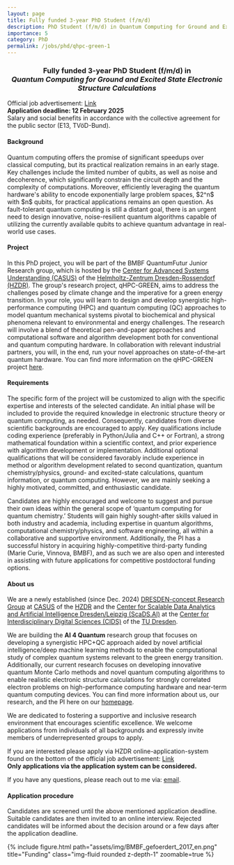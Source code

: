 ```yaml
---
layout: page
title: Fully funded 3-year PhD Student (f/m/d)
description: PhD Student (f/m/d) in Quantum Computing for Ground and Excited State Electronic Structure Calculations
importance: 5
category: PhD
permalink: /jobs/phd/qhpc-green-1
---
```


<h3>
<center>
Fully funded 3-year PhD Student (f/m/d) in <br><i>Quantum Computing for Ground and Excited State Electronic Structure Calculations </i>
</center>
</h3>

Official job advertisement: 
<a href='https://www.hzdr.de/db/Cms?pNid=490&pLang=en&pOid=73688'>Link</a> 
<br>
<b>Application deadline: 12 February 2025</b><br>
Salary and social benefits in accordance with the collective agreement for the public sector (E13, TVöD-Bund).

<h4> Background </h4>
Quantum computing offers the promise of significant speedups over classical computing, but its practical realization remains in an early stage. Key challenges include the limited number of qubits, as well as noise and decoherence, which significantly constrain the circuit depth and the complexity of computations. Moreover, efficiently leveraging the quantum hardware's ability to encode exponentially large problem spaces, $2^n$ with $n$ qubits, for practical applications remains an open question. As fault-tolerant quantum computing is still a distant goal, there is an urgent need to design innovative, noise-resilient quantum algorithms capable of utilizing the currently available qubits to achieve quantum advantage in real-world use cases.

<h4> Project </h4>
In this PhD project, you will be part of the BMBF QuantumFutur Junior Research group, which is hosted by the <a href='https://www.casus.science/'>Center for Advanced Systems Understanding (CASUS)</a> of the <a href='https://www.hzdr.de/db/Cms?pNid=0'>Helmholtz-Zentrum Dresden-Rossendorf (HZDR)</a>. The group's research project, qHPC-GREEN, aims to address the challenges posed by climate change and the imperative for a green energy transition. In your role, you will learn to design and develop synergistic high-performance computing (HPC) and quantum computing (QC) approaches to model quantum mechanical systems pivotal to biochemical and physical phenomena relevant to environmental and energy challenges. The research will involve a blend of theoretical pen-and-paper approaches and computational software and algorithm development both for conventional and quantum computing hardware. In collaboration with relevant industrial partners, you will, in the end, run your novel approaches on state-of-the-art quantum hardware. You can find more information on the qHPC-GREEN project <a href='/projects/qhpc/'>here</a>. 

<h4> Requirements </h4>
The specific form of the project will be customized to align with the specific expertise and interests of the selected candidate. An initial phase will be included to provide the required knowledge in electronic structure theory or quantum computing, as needed. Consequently, candidates from diverse scientific backgrounds are encouraged to apply. Key qualifications include coding experience (preferably in Python/Julia and C++ or Fortran), a strong mathematical foundation within a scientific context, and prior experience with algorithm development or implementation. Additional optional qualifications that will be considered favorably include experience in method or algorithm development related to second quantization, quantum chemistry/physics, ground- and excited-state calculations, quantum information, or quantum computing. However, we are mainly seeking a highly motivated, committed, and enthusiastic candidate. 

Candidates are highly encouraged and welcome to suggest and pursue their own ideas within the general scope of ‘quantum computing for quantum chemistry.’ Students will gain highly sought-after skills valued in both industry and academia, including expertise in quantum algorithms, computational chemistry/physics, and software engineering, all within a collaborative and supportive environment.
Additionally, the PI has a successful history in acquiring highly-competitive third-party funding (Marie Curie, Vinnova, BMBF), and as such we are also open and interested in assisting with future applications for competitive postdoctoral funding options. 

<h4> About us </h4>
We are a newly established (since Dec. 2024) <a href='https://dresden-concept.de/dresden-concept-research-groups/'>DRESDEN-concept Research Group</a> at <a href='https://www.casus.science/'>CASUS</a> of the <a href='https://www.hzdr.de/db/Cms?pNid=0'>HZDR</a> and the <a href='https://scads.ai/'>Center for Scalable Data Analytics and Artificial Intelligence Dresden/Leipzig (ScaDS.AI)</a> at the <a href='https://tu-dresden.de/cids'>Center for Interdiscip­linary Digital Sciences (CIDS)</a> of the <a href='https://tu-dresden.de/'>TU Dresden</a>. 

We are building the <b>AI 4 Quantum</b> research group that focuses on developing a synergistic HPC+QC approach aided by novel artificial intelligence/deep machine learning methods to enable the computational study of complex quantum systems relevant to the green energy transition. 
Additionally, our current research focuses on developing innovative quantum Monte Carlo methods and novel quantum computing algorithms to enable realistic electronic structure calculations for strongly correlated electron problems on high-performance computing hardware and near-term quantum computing devices.
You can find more information about us, our research, and the PI here on our <a href='https://dobrautz.github.io/'>homepage</a>. 

We are dedicated to fostering a supportive and inclusive research environment that encourages scientific excellence. We welcome applications from individuals of all backgrounds and expressly invite members of underrepresented groups to apply.

If you are interested please apply via HZDR online-application-system found on the bottom of the official job advertisement: 
<a href='https://www.hzdr.de/db/Cms?pNid=490&pLang=en&pOid=73688'>Link</a> <br>
<b>Only applications via the application system can be considered. </b>

If you have any questions, please reach out to me via: 
<a href="mailto:w.dobrautz@hzdr.de?subject=Questions regarding qHPC-GREEN PhD ad">email</a>. 

<h4>Application procedure</h4>
Candidates are screened until the above mentioned application deadline. Suitable candidates are then invited to an online interview. Rejected candidates will be informed about the decision around or a few days after the application deadline.  

{% include figure.html path="assets/img/BMBF_gefoerdert_2017_en.png" title="Funding" class="img-fluid rounded z-depth-1" zoomable=true %}